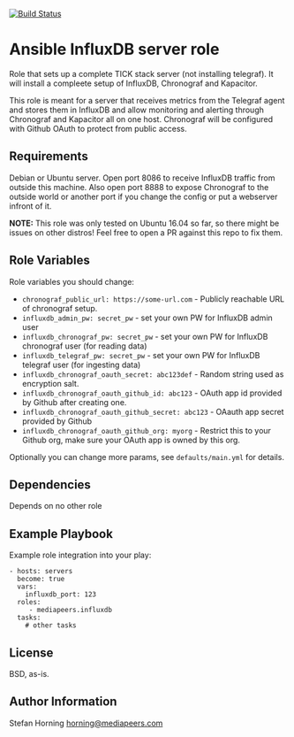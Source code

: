 [![Build Status](https://travis-ci.org/mediapeers/ansible-role-influxdb.svg?branch=master)](https://travis-ci.org/mediapeers/ansible-role-influxdb)

# Ansible InfluxDB server role

Role that sets up a complete TICK stack server (not installing telegraf). It will install a compleete setup of InfluxDB, Chronograf and Kapacitor.

This role is meant for a server that receives metrics from the Telegraf agent and stores them in InfluxDB and allow monitoring and alerting
through Chronograf and Kapacitor all on one host. Chronograf will be configured with Github OAuth to protect from public access.


## Requirements

Debian or Ubuntu server. Open port 8086 to receive InfluxDB traffic from outside this machine. Also open port 8888 to expose Chronograf to the outside
world or another port if you change the config or put a webserver infront of it.

**NOTE:** This role was only tested on Ubuntu 16.04 so far, so there might be issues on other distros! Feel free to open a PR against this repo to fix them.

## Role Variables

Role variables you should change:

- `chronograf_public_url: https://some-url.com` - Publicly reachable URL of chronograf setup.
- `influxdb_admin_pw: secret_pw` - set your own PW for InfluxDB admin user
- `influxdb_chronograf_pw: secret_pw` - set your own PW for InfluxDB chronograf user (for reading data)
- `influxdb_telegraf_pw: secret_pw` - set your own PW for InfluxDB telegraf user (for ingesting data)
- `influxdb_chronograf_oauth_secret: abc123def` - Random string used as encryption salt.
- `influxdb_chronograf_oauth_github_id: abc123` - OAuth app id provided by Github after creating one.
- `influxdb_chronograf_oauth_github_secret: abc123` -  OAauth app secret provided by Github
- `influxdb_chronograf_oauth_github_org: myorg` - Restrict this to your Github org, make sure your OAuth app is owned by this org.

Optionally you can change more params, see `defaults/main.yml` for details.

## Dependencies

Depends on no other role

## Example Playbook

Example role integration into your play:

    - hosts: servers
      become: true
      vars:
        influxdb_port: 123
      roles:
         - mediapeers.influxdb
      tasks:
        # other tasks

## License

BSD, as-is.

## Author Information

Stefan Horning <horning@mediapeers.com>
